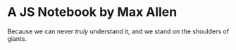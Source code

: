 # A JS Notebook by Max Allen
Because we can never _truly_ understand it, and we stand on the shoulders of giants.